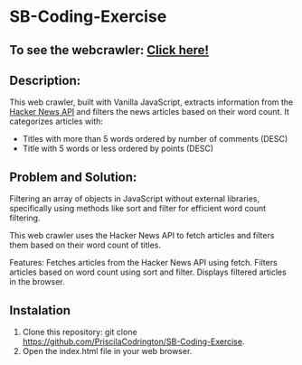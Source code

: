 # SB-Coding-Exercise
## To see the webcrawler: [Click here!](https://priscilacodrington.github.io/SB-Coding-Exercise/)
## Description:

This web crawler, built with Vanilla JavaScript, extracts information from the [Hacker News API](https://github.com/HackerNews/API) and filters the news articles based on their word count. It categorizes articles with:

+ Titles with more than 5 words ordered by number of comments (DESC)
+ Title with 5 words or less ordered by points (DESC)

## Problem and Solution:

Filtering an array of objects in JavaScript without external libraries, specifically using methods like sort and filter for efficient word count filtering.

This web crawler uses the Hacker News API to fetch articles and filters them based on their word count of titles.

Features:
Fetches articles from the Hacker News API using fetch.
Filters articles based on word count using sort and filter.
Displays filtered articles in the browser.

## Instalation
1. Clone this repository: git clone https://github.com/PriscilaCodrington/SB-Coding-Exercise.
2. Open the index.html file in your web browser.


